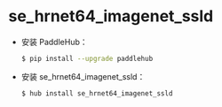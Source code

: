 # se_hrnet64_imagenet_ssld
* 安装 PaddleHub：

    ```bash
    $ pip install --upgrade paddlehub
    ```

* 安装 se_hrnet64_imagenet_ssld：

    ```bash
    $ hub install se_hrnet64_imagenet_ssld
    ```
